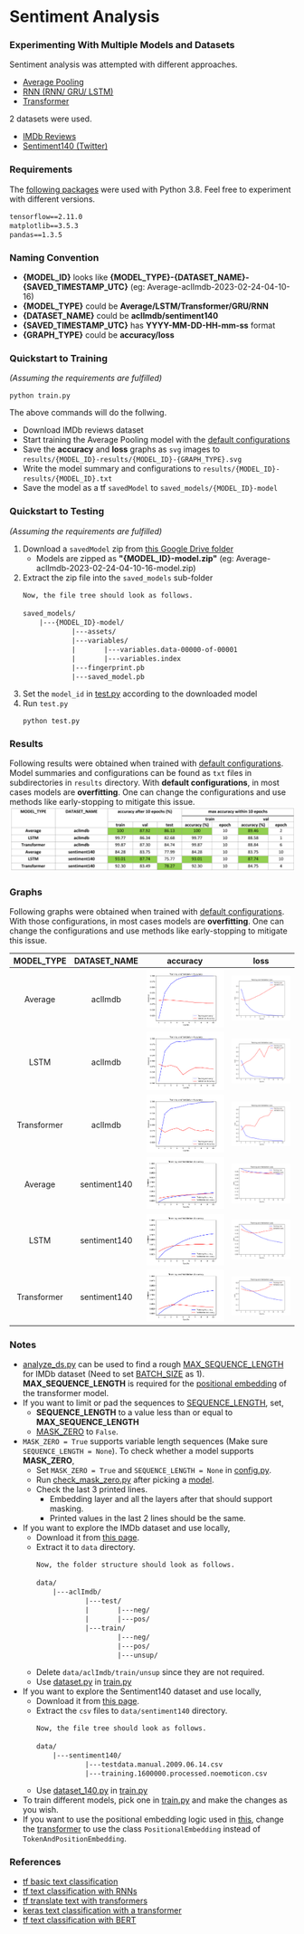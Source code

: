 # Sentiment Analysis

### Experimenting With Multiple Models and Datasets

Sentiment analysis was attempted with different approaches.
- [Average Pooling](helpers/models.py?plain=1#L12)
- [RNN (RNN/ GRU/ LSTM)](helpers/models.py?plain=1#L40)
- [Transformer](helpers/models.py?plain=1#L178)

2 datasets were used.
- [IMDb Reviews](https://ai.stanford.edu/%7Eamaas/data/sentiment/)
- [Sentiment140 (Twitter)](http://help.sentiment140.com/for-students)

### Requirements
The [following packages](requirements.txt) were used with Python 3.8. 
Feel free to experiment with different versions.
```
tensorflow==2.11.0
matplotlib==3.5.3
pandas==1.3.5
```

### Naming Convention
- **{MODEL_ID}** looks like **{MODEL_TYPE}-{DATASET_NAME}-{SAVED_TIMESTAMP_UTC}** (eg: Average-aclImdb-2023-02-24-04-10-16)
- **{MODEL_TYPE}** could be **Average/LSTM/Transformer/GRU/RNN**
- **{DATASET_NAME}** could be **aclImdb/sentiment140**
- **{SAVED_TIMESTAMP_UTC}** has **YYYY-MM-DD-HH-mm-ss** format
- **{GRAPH_TYPE}** could be **accuracy/loss**

### Quickstart to Training
_(Assuming the requirements are fulfilled)_
```
python train.py
```
The above commands will do the follwing.
- Download IMDb reviews dataset
- Start training the Average Pooling model with the [default configurations](helpers/config.py)
- Save the **accuracy** and **loss** graphs as `svg` images to `results/{MODEL_ID}-results/{MODEL_ID}-{GRAPH_TYPE}.svg`
- Write the model summary and configurations to `results/{MODEL_ID}-results/{MODEL_ID}.txt`
- Save the model as a tf `savedModel` to `saved_models/{MODEL_ID}-model`

### Quickstart to Testing
_(Assuming the requirements are fulfilled)_
1. Download a `savedModel` zip from [this Google Drive folder](https://drive.google.com/drive/folders/12eBUOl5IeWdmyF8i6J7E8ZdtXHt9MUeS?usp=share_link)
    - Models are zipped as **"{MODEL_ID}-model.zip"** (eg: Average-aclImdb-2023-02-24-04-10-16-model.zip)
2. Extract the zip file into the `saved_models` sub-folder
    ```
    Now, the file tree should look as follows.
    
    saved_models/
        |---{MODEL_ID}-model/
                |---assets/
                |---variables/
                |       |---variables.data-00000-of-00001
                |       |---variables.index
                |---fingerprint.pb
                |---saved_model.pb
    ```
3. Set the `model_id` in [test.py](test.py?plain=1#L10) according to the downloaded model
4. Run `test.py`
    ```
    python test.py
    ```

### Results
Following results were obtained when trained with [default configurations](helpers/config.py). 
Model summaries and configurations can be found as `txt` files in subdirectories in `results` directory.
With **default configurations**, in most cases models are **overfitting**. 
One can change the configurations and use methods like early-stopping to mitigate this issue.
![](results/table.png)

### Graphs
Following graphs were obtained when trained with [default configurations](helpers/config.py).
With those configurations, in most cases models are **overfitting**. 
One can change the configurations and use methods like early-stopping to mitigate this issue.

|MODEL_TYPE|DATASET_NAME|accuracy|loss|
|:---:|:---:|:---:|:---:|
|Average|aclImdb|![](results/Average-aclImdb-2023-02-24-04-10-16-results/Average-aclImdb-2023-02-24-04-10-16-accuracy.svg)|![](results/Average-aclImdb-2023-02-24-04-10-16-results/Average-aclImdb-2023-02-24-04-10-16-loss.svg)|
|LSTM|aclImdb|![](results/LSTM-aclImdb-2023-02-24-04-44-12-results/LSTM-aclImdb-2023-02-24-04-44-12-accuracy.svg)|![](results/LSTM-aclImdb-2023-02-24-04-44-12-results/LSTM-aclImdb-2023-02-24-04-44-12-loss.svg)|
|Transformer|aclImdb|![](results/Transformer-aclImdb-2023-02-24-05-32-39-results/Transformer-aclImdb-2023-02-24-05-32-39-accuracy.svg)|![](results/Transformer-aclImdb-2023-02-24-05-32-39-results/Transformer-aclImdb-2023-02-24-05-32-39-loss.svg)|
|Average|sentiment140|![](results/Average-sentiment140-2023-02-24-09-28-43-results/Average-sentiment140-2023-02-24-09-28-43-accuracy.svg)|![](results/Average-sentiment140-2023-02-24-09-28-43-results/Average-sentiment140-2023-02-24-09-28-43-loss.svg)|
|LSTM|sentiment140|![](results/LSTM-sentiment140-2023-02-24-10-29-32-results/LSTM-sentiment140-2023-02-24-10-29-32-accuracy.svg)|![](results/LSTM-sentiment140-2023-02-24-10-29-32-results/LSTM-sentiment140-2023-02-24-10-29-32-loss.svg)|
|Transformer|sentiment140|![](results/Transformer-sentiment140-2023-02-24-09-53-58-results/Transformer-sentiment140-2023-02-24-09-53-58-accuracy.svg)|![](results/Transformer-sentiment140-2023-02-24-09-53-58-results/Transformer-sentiment140-2023-02-24-09-53-58-loss.svg)|

### Notes
- [analyze_ds.py](helpers/analyze_ds.py) can be used to find a rough [MAX_SEQUENCE_LENGTH](helpers/config.py?plain=1#L13) for IMDb dataset
(Need to set [BATCH_SIZE](helpers/config.py?plain=1#L7) as 1).
**MAX_SEQUENCE_LENGTH** is required for the [positional embedding](helpers/models.py?plain=1#L89-L152) of the transformer model.
- If you want to limit or pad the sequences to [SEQUENCE_LENGTH](helpers/config.py?plain=1#L14), set, 
    - **SEQUENCE_LENGTH** to a value less than or equal to **MAX_SEQUENCE_LENGTH**
    - [MASK_ZERO](helpers/config.py?plain=1#L22) to `False`.
- `MASK_ZERO = True` supports variable length sequences
(Make sure `SEQUENCE_LENGTH = None`).
To check whether a model supports **MASK_ZERO**,
    - Set `MASK_ZERO = True` and `SEQUENCE_LENGTH = None` in [config.py](helpers/config.py).
    - Run [check_mask_zero.py](check_mask_zero.py) after picking a [model](check_mask_zero.py?plain=1#L15-L17).
    - Check the last 3 printed lines.
        - Embedding layer and all the layers after that should support masking.
        - Printed values in the last 2 lines should be the same. 
- If you want to explore the IMDb dataset and use locally,
    - Download it from [this page](https://ai.stanford.edu/%7Eamaas/data/sentiment/).
    - Extract it to `data` directory. 
        ```
        Now, the folder structure should look as follows.
        
        data/
            |---aclImdb/
                    |---test/
                    |       |---neg/
                    |       |---pos/
                    |---train/
                            |---neg/
                            |---pos/
                            |---unsup/
        ```
    - Delete `data/aclImdb/train/unsup` since they are not required.
    - Use [dataset.py](helpers/dataset.py) in [train.py](train.py?plain=1#L11)
- If you want to explore the Sentiment140 dataset and use locally,
    - Download it from [this page](http://help.sentiment140.com/for-students).
    - Extract the `csv` files to `data/sentiment140` directory. 
        ```
        Now, the file tree should look as follows.
        
        data/
            |---sentiment140/
                    |---testdata.manual.2009.06.14.csv
                    |---training.1600000.processed.noemoticon.csv
        ```
    - Use [dataset_140.py](helpers/dataset_140.py) in [train.py](train.py?plain=1#L13)
- To train different models, pick one in [train.py](train.py?plain=1#L18-L20) and make the changes as you wish.
- If you want to use the positional embedding logic used in [this](https://www.tensorflow.org/text/tutorials/transformer#the_embedding_and_positional_encoding_layer), 
change the [transformer](helpers/models.py?plain=1#L183) to use the class `PositionalEmbedding` instead of `TokenAndPositionEmbedding`.

### References
- [tf basic text classification](https://www.tensorflow.org/tutorials/keras/text_classification)
- [tf text classification with RNNs](https://www.tensorflow.org/text/tutorials/text_classification_rnn)
- [tf translate text with transformers](https://www.tensorflow.org/text/tutorials/transformer)
- [keras text classification with a transformer](https://keras.io/examples/nlp/text_classification_with_transformer/)
- [tf text classification with BERT](https://www.tensorflow.org/text/tutorials/classify_text_with_bert)
